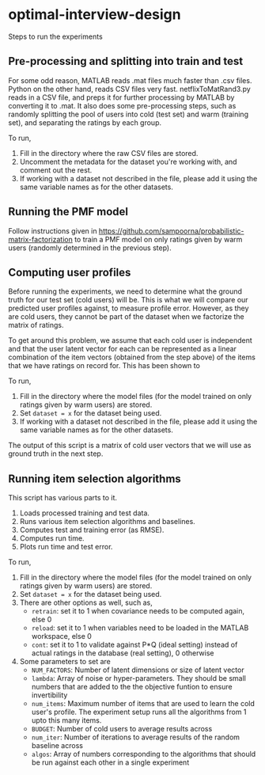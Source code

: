 # optimal-interview-design
Steps to run the experiments

## Pre-processing and splitting into train and test
For some odd reason, MATLAB reads .mat files much faster than .csv files. Python on the other hand, reads CSV files very fast.
netflixToMatRand3.py reads in a CSV file, and preps it for further processing by MATLAB by converting it to .mat. It also does some pre-processing steps, such as randomly splitting the pool of users into cold (test set) and warm (training set), and separating the ratings by each group.

To run,
1. Fill in the directory where the raw CSV files are stored.
2. Uncomment the metadata for the dataset you're working with, and comment out the rest.
3. If working with a dataset not described in the file, please add it using the same variable names as for the other datasets.

## Running the PMF model
Follow instructions given in https://github.com/sampoorna/probabilistic-matrix-factorization to train a PMF model on only ratings given by warm users (randomly determined in the previous step).

## Computing user profiles
Before running the experiments, we need to determine what the ground truth for our test set (cold users) will be. This is what we will compare our predicted user profiles against, to measure profile error. However, as they are cold users, they cannot be part of the dataset when we factorize the matrix of ratings.

To get around this problem, we assume that each cold user is independent and that the user latent vector for each can be represented as a linear combination of the item vectors (obtained from the step above) of the items that we have ratings on record for. This has been shown to 

To run,
1. Fill in the directory where the model files (for the model trained on only ratings given by warm users) are stored.
2. Set `dataset = x` for the dataset being used.
3. If working with a dataset not described in the file, please add it using the same variable names as for the other datasets.

The output of this script is a matrix of cold user vectors that we will use as ground truth in the next step.

## Running item selection algorithms
This script has various parts to it.
1. Loads processed training and test data.
2. Runs various item selection algorithms and baselines.
3. Computes test and training error (as RMSE).
4. Computes run time.
5. Plots run time and test error.

To run,
1. Fill in the directory where the model files (for the model trained on only ratings given by warm users) are stored.
2. Set `dataset = x` for the dataset being used.
3. There are other options as well, such as,
    - `retrain`: set it to 1 when covariance needs to be computed again, else 0
    - `reload`: set it to 1 when variables need to be loaded in the MATLAB workspace, else 0
    - `cont`: set it to 1 to validate against P*Q (ideal setting) instead of actual ratings in the database (real setting), 0 otherwise
4. Some parameters to set are
    - `NUM_FACTORS`: Number of latent dimensions or size of latent vector
    - `lambda`: Array of noise or hyper-parameters. They should be small numbers that are added to the the objective funtion to ensure invertibility
    - `num_items`: Maximum number of items that are used to learn the cold user's profile. The experiment setup runs all the algorithms from 1 upto this many items.
    - `BUDGET`: Number of cold users to average results across
    - `num_iter`: Number of iterations to average results of the random baseline across
    - `algos`: Array of numbers corresponding to the algorithms that should be run against each other in a single experiment